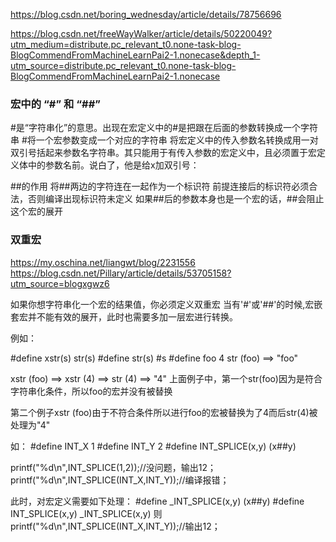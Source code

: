 https://blog.csdn.net/boring_wednesday/article/details/78756696

https://blog.csdn.net/freeWayWalker/article/details/50220049?utm_medium=distribute.pc_relevant_t0.none-task-blog-BlogCommendFromMachineLearnPai2-1.nonecase&depth_1-utm_source=distribute.pc_relevant_t0.none-task-blog-BlogCommendFromMachineLearnPai2-1.nonecase

### 宏中的 “#” 和 “##”

#是“字符串化”的意思。出现在宏定义中的#是把跟在后面的参数转换成一个字符串
#将一个宏参数变成一个对应的字符串
将宏定义中的传入参数名转换成用一对双引号括起来参数名字符串。其只能用于有传入参数的宏定义中，且必须置于宏定义体中的参数名前。说白了，他是给x加双引号：

##的作用
将##两边的字符连在一起作为一个标识符
前提连接后的标识符必须合法，否则编译出现标识符未定义
如果##后的参数本身也是一个宏的话，##会阻止这个宏的展开


### 双重宏

https://my.oschina.net/liangwt/blog/2231556
https://blog.csdn.net/Pillary/article/details/53705158?utm_source=blogxgwz6

如果你想字符串化一个宏的结果值，你必须定义双重宏
当有'#'或'##'的时候,宏嵌套宏并不能有效的展开，此时也需要多加一层宏进行转换。

例如：

#define xstr(s) str(s)
#define str(s) #s
#define foo 4
str (foo)
  ==> "foo"
  
xstr (foo)
  ==> xstr (4)
  ==> str (4)
  ==> "4"
上面例子中，第一个str(foo)因为是符合字符串化条件，所以foo的宏并没有被替换

第二个例子xstr (foo)由于不符合条件所以进行foo的宏被替换为了4而后str(4)被处理为"4"



如：
#define INT_X 1
#define INT_Y 2
#define INT_SPLICE(x,y) (x##y)


printf("%d\n",INT_SPLICE(1,2));//没问题，输出12；
printf("%d\n",INT_SPLICE(INT_X,INT_Y));//编译报错；


此时，对宏定义需要如下处理：
#define _INT_SPLICE(x,y) (x##y)
#define INT_SPLICE(x,y) _INT_SPLICE(x,y)
则printf("%d\n",INT_SPLICE(INT_X,INT_Y));//输出12；
